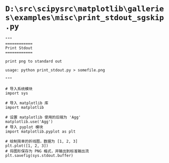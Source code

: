 # `D:\src\scipysrc\matplotlib\galleries\examples\misc\print_stdout_sgskip.py`

```
"""
============
Print Stdout
============

print png to standard out

usage: python print_stdout.py > somefile.png

"""

# 导入系统模块
import sys

# 导入 matplotlib 库
import matplotlib

# 设置 matplotlib 使用的后端为 'Agg'
matplotlib.use('Agg')
# 导入 pyplot 模块
import matplotlib.pyplot as plt

# 绘制简单的折线图，数据为 [1, 2, 3]
plt.plot([1, 2, 3])
# 将图形保存为 PNG 格式，并输出到标准输出流
plt.savefig(sys.stdout.buffer)
```